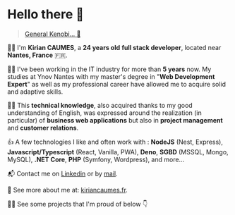 # Hello there 👋

> [General Kenobi... 🤺](https://youtu.be/rEq1Z0bjdwc)

💁‍♂️ I'm **Kirian CAUMES**, a **24 years old** **full stack developer**, located near **Nantes, France** 🇫🇷.

👨‍🎓 I've been working in the IT industry for more than **5 years** now. My studies at Ynov Nantes with my master's degree in "**Web Development Expert**" as well as my professional career have allowed me to acquire solid and adaptive skills.

👷‍♂️ This **technical knowledge**, also acquired thanks to my good understanding of English, was expressed around the realization (in particular) of **business web applications** but also in **project management** and **customer relations**.

👍 A few technologies I like and often work with : **NodeJS** (Nest, Express), **Javascript/Typescript** (React, Vanilla, PWA), **Deno**, **SGBD** (MSSQL, Mongo, MySQL), **.NET Core**, **PHP** (Symfony, Wordpress), and more...

📬 Contact me on [Linkedin](https://www.linkedin.com/in/kirian-caumes-120a0513a/) or by [mail](mailto:kirian.caumes@gmail.com).

🔗 See more about me at: [kiriancaumes.fr](https://kiriancaumes.fr).

👨‍💻 See some projects that I'm proud of below 👇
